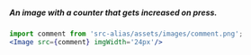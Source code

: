 ##### An image with a counter that gets increased on press.
``` jsx
import comment from 'src-alias/assets/images/comment.png';
<Image src={comment} imgWidth='24px'/>
```